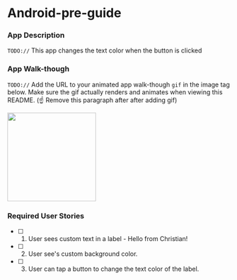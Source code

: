 # Android-pre-guide
### App Description
`TODO://` This app changes the text color when the button is clicked

### App Walk-though
`TODO://` Add the URL to your animated app walk-though `gif` in the image tag below. Make sure the gif actually renders and animates when viewing this README. (☝️ Remove this paragraph after after adding gif)

<img src="https://i.imgur.com/yqdlyLl.gifv" width=200><br>

### Required User Stories
- [ ] 1. User sees custom text in a label - Hello from Christian!
- [ ] 2. User see's custom background color.
- [ ] 3. User can tap a button to change the text color of the label.
